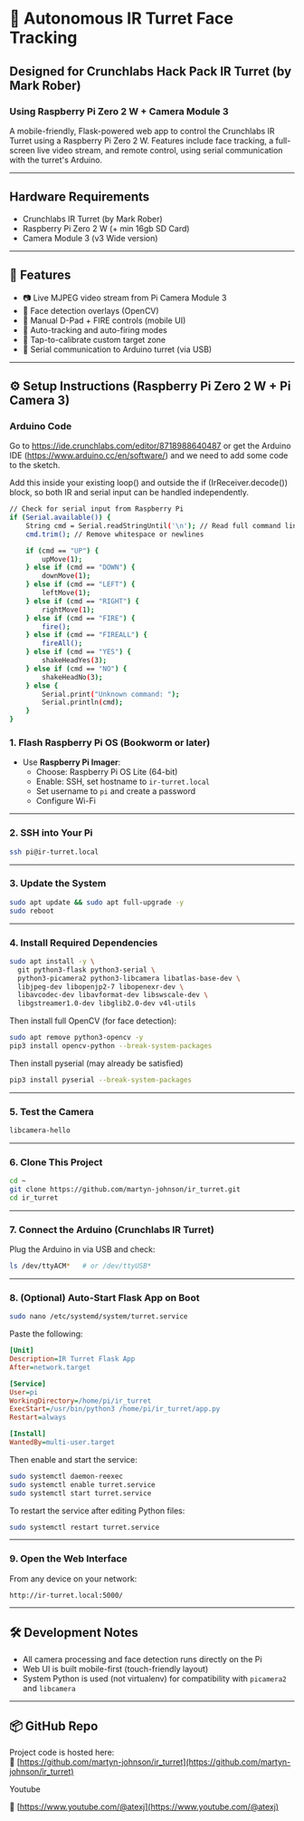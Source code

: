 # 🎯 Autonomous IR Turret Face Tracking
## Designed for Crunchlabs Hack Pack IR Turret (by Mark Rober) 
### Using Raspberry Pi Zero 2 W + Camera Module 3 

A mobile-friendly, Flask-powered web app to control the Crunchlabs IR Turret using a Raspberry Pi Zero 2 W. Features include face tracking, a full-screen live video stream, and remote control, using serial communication with the turret's Arduino.

---

## Hardware Requirements

- Crunchlabs IR Turret (by Mark Rober)
- Raspberry Pi Zero 2 W (+ min 16gb SD Card)
- Camera Module 3 (v3 Wide version)

---

## 🚀 Features

- 📷 Live MJPEG video stream from Pi Camera Module 3
- 🤖 Face detection overlays (OpenCV)
- 🎯 Manual D-Pad + FIRE controls (mobile UI)
- 🧠 Auto-tracking and auto-firing modes
- 🎯 Tap-to-calibrate custom target zone
- 🔌 Serial communication to Arduino turret (via USB)

---

## ⚙️ Setup Instructions (Raspberry Pi Zero 2 W + Pi Camera 3)

### Arduino Code

Go to https://ide.crunchlabs.com/editor/8718988640487 or get the Arduino IDE (https://www.arduino.cc/en/software/) and we need to add some code to the sketch.

Add this inside your existing loop() and outside the if (IrReceiver.decode()) block, so both IR and serial input can be handled independently.

```bash
// Check for serial input from Raspberry Pi
if (Serial.available()) {
    String cmd = Serial.readStringUntil('\n'); // Read full command line
    cmd.trim(); // Remove whitespace or newlines

    if (cmd == "UP") {
        upMove(1);
    } else if (cmd == "DOWN") {
        downMove(1);
    } else if (cmd == "LEFT") {
        leftMove(1);
    } else if (cmd == "RIGHT") {
        rightMove(1);
    } else if (cmd == "FIRE") {
        fire();
    } else if (cmd == "FIREALL") {
        fireAll();
    } else if (cmd == "YES") {
        shakeHeadYes(3);
    } else if (cmd == "NO") {
        shakeHeadNo(3);
    } else {
        Serial.print("Unknown command: ");
        Serial.println(cmd);
    }
}
```


### 1. Flash Raspberry Pi OS (Bookworm or later)
- Use **Raspberry Pi Imager**:
  - Choose: Raspberry Pi OS Lite (64-bit)
  - Enable: SSH, set hostname to `ir-turret.local`
  - Set username to `pi` and create a password
  - Configure Wi-Fi

---

### 2. SSH into Your Pi

```bash
ssh pi@ir-turret.local
```

---

### 3. Update the System

```bash
sudo apt update && sudo apt full-upgrade -y
sudo reboot
```

---

### 4. Install Required Dependencies

```bash
sudo apt install -y \
  git python3-flask python3-serial \
  python3-picamera2 python3-libcamera libatlas-base-dev \
  libjpeg-dev libopenjp2-7 libopenexr-dev \
  libavcodec-dev libavformat-dev libswscale-dev \
  libgstreamer1.0-dev libglib2.0-dev v4l-utils
```

Then install full OpenCV (for face detection):

```bash
sudo apt remove python3-opencv -y
pip3 install opencv-python --break-system-packages
```
Then install pyserial (may already be satisfied)

```bash
pip3 install pyserial --break-system-packages
```

---

### 5. Test the Camera

```bash
libcamera-hello
```

---

### 6. Clone This Project

```bash
cd ~
git clone https://github.com/martyn-johnson/ir_turret.git
cd ir_turret
```

---

### 7. Connect the Arduino (Crunchlabs IR Turret)

Plug the Arduino in via USB and check:

```bash
ls /dev/ttyACM*   # or /dev/ttyUSB*
```

---

### 8. (Optional) Auto-Start Flask App on Boot

```bash
sudo nano /etc/systemd/system/turret.service
```

Paste the following:

```ini
[Unit]
Description=IR Turret Flask App
After=network.target

[Service]
User=pi
WorkingDirectory=/home/pi/ir_turret
ExecStart=/usr/bin/python3 /home/pi/ir_turret/app.py
Restart=always

[Install]
WantedBy=multi-user.target
```

Then enable and start the service:

```bash
sudo systemctl daemon-reexec
sudo systemctl enable turret.service
sudo systemctl start turret.service
```

To restart the service after editing Python files:

```bash
sudo systemctl restart turret.service
```

---

### 9. Open the Web Interface

From any device on your network:

```
http://ir-turret.local:5000/
```

---

## 🛠️ Development Notes

- All camera processing and face detection runs directly on the Pi
- Web UI is built mobile-first (touch-friendly layout)
- System Python is used (not virtualenv) for compatibility with `picamera2` and `libcamera`

---

## 📦 GitHub Repo

Project code is hosted here:  
🔗 [https://github.com/martyn-johnson/ir_turret](https://github.com/martyn-johnson/ir_turret)

Youtube

🔗 [https://www.youtube.com/@atexj](https://www.youtube.com/@atexj)